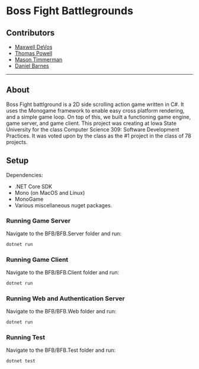 # Boss Fight Battlegrounds

## Contributors

- [Maxwell DeVos](https://github.com/maxdevos49)
- [Thomas Powell](https://github.com/TomTheTornado)
- [Mason Timmerman](https://github.com/MasonLT199)
- [Daniel Barnes](https://github.com/danielbarnes175)

---

## About

Boss Fight battlground is a 2D side scrolling action game written in C#. It uses the Monogame framework to enable easy cross platform rendering, and a simple game loop. On top of this, we built a functioning game engine, game server, and game client. This project was creating at Iowa State University for the class Computer Science 309: Software Development Practices. It was voted upon by the class as the #1 project in the class of 78 projects.

## Setup

Dependencies:

- .NET Core SDK
- Mono (on MacOS and Linux)
- MonoGame
- Various miscellaneous nuget packages.


### Running Game Server

Navigate to the BFB/BFB.Server folder and run:
```sh
dotnet run
```

### Running Game Client

Navigate to the BFB/BFB.Client folder and run:
```sh
dotnet run
```

### Running Web and Authentication Server

Navigate to the BFB/BFB.Web folder and run:
```sh
dotnet run
```

### Running Test

Navigate to the BFB/BFB.Test folder and run:
```sh
dotnet test
```


